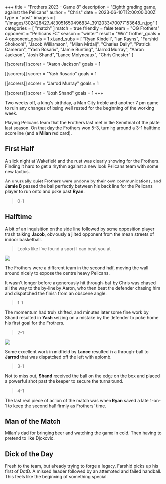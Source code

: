 +++
title = "Frothers 2023 - Game 8"
description = "Eighth grading game, against the Pelicans"
author = "Chris"
date = 2023-06-10T12:00:00.000Z
type = "post"
images = [
  "/images/302428427_483051650496834_3912033470077153648_n.jpg"
]
categories = [ "match" ]
match = true
friendly = false
team = "OG Frothers"
opponent = "Perlicans FC"
season = "winter"
result = "Win"
frother_goals = 4
opponent_goals = 1
xi_and_subs = [
  "Ryan Kindell",
  "Ian Rayns",
  "Farshid Shokoohi",
  "Jacob Williamson",
  "Milan Mrdalj",
  "Charles Daily",
  "Patrick Cameron",
  "Yash Rosario",
  "Jamie Bunting",
  "Jarrod Murray",
  "Aaron Jackson",
  "Josh Shand",
  "Lance Molyneaux",
  "Chris Chester"
]

[[scorers]]
scorer = "Aaron Jackson"
goals = 1

[[scorers]]
scorer = "Yash Rosario"
goals = 1

[[scorers]]
scorer = "Jarrod Murray"
goals = 1

[[scorers]]
scorer = "Josh Shand"
goals = 1
+++

Two weeks off, a king's birthday, a Man City treble and another 7 pm game to ruin any changes of being well rested for the beginning of the working week.

Playing Pelicans team that the Frothers last met in the Semifinal of the plate last season. On that day the Frothers won 5-3, turning around a 3-1 halftime scoreline (and a **Milan** red card).

## First Half

A slick night at Wakefield and the rust was clearly showing for the Frothers. Finding it hard to get a rhythm against a new look Pelicans team with some new tactics.

An unusually quiet Frothers were undone by their own communications, and **Jamie B** passed the ball perfectly between his back line for the Pelicans player to run onto and poke past **Ryan**.

> 0-1

## Halftime

A bit of an inquisition on the side line followed by some opposition player trash talking **Jacob**, obviously a jilted opponent from the mean streets of indoor basketball.

> Looks like I've found a sport I can beat you at.

![](https://media.giphy.com/media/T7W6nGRcSxwyI/giphy.gif)

The Frothers were a different team in the second half, moving the wall around nicely to expose the centre heavy Pelicans.

It wasn't longer before a generously hit through-ball by Chris was chased all the way to the by-line by Aaron, who then beat the defender chasing him and dispatched the finish from an obscene angle.

> 1-1

The momentum had truly shifted, and minutes later some fine work by Shand resulted in **Yash** seizing on a mistake by the defender to poke home his first goal for the Frothers.

> 2-1

![](https://media.giphy.com/media/sZgryGTcxRwk0/giphy.gif)

Some excellent work in midfield by **Lance** resulted in a through-ball to **Jarrod** that was dispatched off the left with aplomb.

> 3-1

Not to miss out, **Shand** received the ball on the edge on the box and placed a powerful shot past the keeper to secure the turnaround.

> 4-1

The last real piece of action of the match was when **Ryan** saved a late 1-on-1 to keep the second half firmly as Frothers' time.

## Man of the Match

Milan's dad for bringing beer and watching the game in cold. Then having to pretend to like Djokovic.

## Dick of the Day

Fresh to the team, but already trying to forge a legacy, Farshid picks up his first of DotD. A missed header followed by an attempted and failed handball. This feels like the beginning of something special.
